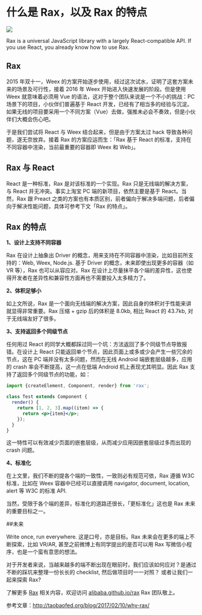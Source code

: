 # 什么是 Rax，以及 Rax 的特点

<img src="https://img.alicdn.com/tps/TB1LxebPVXXXXaHXpXXXXXXXXXX-900-500.png" style="text-align: center;"/>

Rax is a universal JavaScript library with a largely React-compatible API. If you use React, you already know how to use Rax.

## Rax

2015 年双十一，Weex 的方案开始逐步使用，经过这次试水，证明了这套方案未来的场景及可行性，接着 2016 年 Weex 开始进入快速发展的阶段。但是使用 Weex 就意味着必须用 Vue 的语法，这对于整个团队来说是一个不小的挑战：PC 场景下的项目，小伙伴们普遍基于 React 开发，已经有了相当多的经验与沉淀。如果无线的项目要采用一个不同方案（Vue）去做，强推未必会不奏效，但是小伙伴们大概会伤心吧。

于是我们尝试将 React 与 Weex 结合起来，但是由于方案太过 hack 导致各种问题，遂无奈放弃。接着 Rax 的方案应运而生：「Rax 基于 React 的标准，支持在不同容器中渲染，当前最重要的容器即 Weex 和 Web」。

## Rax 与 React

React 是一种标准，Rax 是对该标准的一个实现。Rax 只是无线端的解决方案，与 React 并无冲突。事实上淘宝 PC 端的新项目，依然主要是基于 React。当然，Rax 跟 Preact 之类的方案也有本质区别，前者偏向于解决多端问题，后者偏向于解决性能问题，具体可参考下文「Rax 的特点」。

## Rax 的特点

**1、设计上支持不同容器**

Rax 在设计上抽象出 Driver 的概念，用来支持在不同容器中渲染，比如目前所支持的：Web, Weex, Node.js. 基于 Driver 的概念，未来即使出现更多的容器（如 VR 等），Rax 也可以从容应对。Rax 在设计上尽量抹平各个端的差异性，这也使得开发者在差异性和兼容性方面再也不需要投入太多精力了。

**2、体积足够小**

如上文所说，Rax 是一个面向无线端的解决方案，因此自身的体积对于性能来讲就显得非常重要。Rax 压缩 + gzip 后的体积是 8.0kb, 相比 React 的 43.7kb, 对于无线端友好了很多。

**3、支持返回多个同级节点**

任何用过 React 的同学大概都踩过同一个坑：方法返回了多个同级节点导致报错。在设计上 React 只能返回单个节点，因此页面上或多或少会产生一些冗余的节点，这在 PC 端并没有太多问题，然而在无线 Android 端嵌套层级越多，应用的 crash 率会不断提高，这一点在低端 Android 机上表现尤其明显。因此 Rax 支持了返回多个同级节点的功能，如：

```jsx
import {createElement, Component, render} from 'rax';

class Test extends Component {
  render() {
    return [1, 2, 3].map((item) => {
      return <p>{item}</p>;
    });
  }
}
```

这一特性可以有效减少页面的嵌套层级，从而减少应用因嵌套层级过多而出现的 crash 问题。

**4、标准化**

在上文里，我们不断的提各个端的一致性，一致则必有规范可依，Rax 遵循 W3C 标准，比如在 Weex 容器中已经可以直接调用 navigator, document, location, alert 等 W3C 的标准 API.

当然，受限于各个端的差异，标准化的道路还很长，「更标准化」这也是 Rax 未来的重要目标之一。

##未来

Write once, run everywhere. 这是口号，亦是目标。Rax 未来会在更多的端上不断探索，比如 VR/AR, 甚至之前微博上有同学提出的是否可以用 Rax 写微信小程序，也是一个蛮有意思的想法。

对于开发者来说，当越来越多的端不断出现在眼前时，我们应该如何应对？是通过不断的踩坑来整理一份长长的 checklist, 然后做项目时一一对照？ 或者让我们一起来探索 Rax?

了解更多 [Rax](https://github.com/alibaba/rax) 相关内容，欢迎访问 [alibaba.github.io/rax](https://alibaba.github.io/rax)
Rax 团队敬上。



参考文章：http://taobaofed.org/blog/2017/02/10/why-rax/